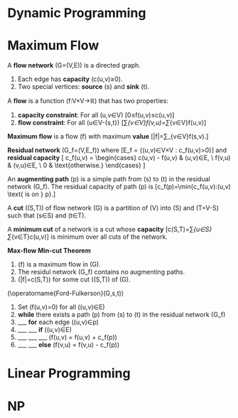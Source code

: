 # Dynamic Programming



# Maximum Flow
A **flow network** \(G=(V,E)\) is a directed graph.

1) Each edge has **capacity** \(c(u,v)≥0\).
2) Two special vertices: **source** \(s\) and **sink** \(t\).

A **flow** is a function \(f:V×V→ℝ\) that has two properties:

1) **capacity constraint**: For all \(u,v∈V\) \[0≤f(u,v)≤c(u,v)\]
2) **flow constraint**: For all \(u∈V-\{s,t\}\) \[∑_{v∈V}f(v,u)=∑_{v∈V}f(u,v)\]

**Maximum flow** is a flow \(f\) with maximum **value** \[|f|=∑_{v⁠∈V}f(s,v).\]

**Residual network** \(G_f=(V,E_f)\) where \[E_f = \{(u,v)∈V×V : c_f(u,v)>0\}\] and **residual capacity** \[
c_f(u,v) =
\begin{cases}
c(u,v) - f(u,v) & (u,v)∈E, \\
f(v,u) & (v,u)∈E, \\
0 & \text{otherwise.}
\end{cases}
\]

An **augmenting path** \(p\) is a simple path from \(s\) to \(t\) in the residual network \(G_f\). The residual capacity of path \(p\) is \[c_f(p)=\min\{c_f(u,v):(u,v) \text{ is on } p\}.\]

A **cut** \((S,T)\)  of flow network \(G\) is a partition of \(V\) into \(S\) and \(T=V-S\) such that \(s∈S\) and \(t∈T\).

A **minimum cut** of a network is a cut whose **capacity**  \[c(S,T)=∑_{u∈S}∑_{v∈T}c(u,v)\] is minimum over all cuts of the network.

**Max-flow Min-cut Theorem**

1) \(f\) is a maximum flow in \(G\).
2) The residul network \(G_f\) contains no augmenting paths.
3) \(|f|=c(S,T)\) for some cut \((S,T)\) of \(G\).

\(\operatorname{Ford-Fulkerson}(G,s,t)\)

1) Set \(f(u,v)=0\) for all \((u,v)∈E\)
2) **while** there exists a path \(p\) from \(s\) to \(t\) in the residual network \(G_f\)
3) ___ **for** each edge \((u,v)∈p\)
4) ___ ___ **if** \((u,v)∈E\)
5) ___ ___ ___ \(f(u,v) = f(u,v) + c_f(p)\)
6) ___ ___ **else** \(f(v,u) = f(v,u) - c_f(p)\)


# Linear Programming


# NP
